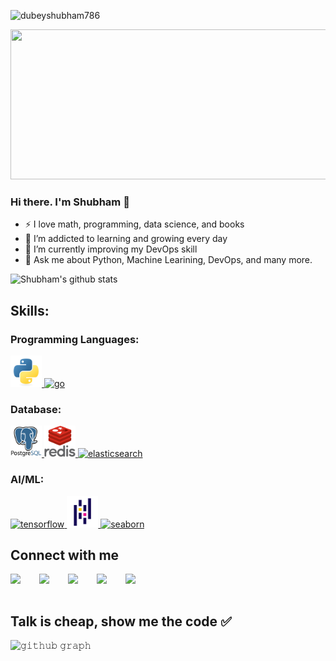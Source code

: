 <p align="left"> <img src="https://komarev.com/ghpvc/?username=dubeyshubham786&label=Profile%20views&color=0e75b6&style=flat" alt="dubeyshubham786" /> </p>
 
 <img src="https://github.com/dubeyshubham786/dubeyshubham786/blob/main/banner.png" width="1280" height="240"/>

### Hi there. I'm Shubham 👋 
- :zap: I love math, programming, data science, and books
- 🌱 I’m addicted to learning and growing every day
- 🔭 I’m currently improving my DevOps skill
- 💬 Ask me about Python, Machine Learining, DevOps, and many more.

![Shubham's github stats](https://github-readme-stats.vercel.app/api?username=dubeyshubham786&count_private=true&show_icons=True&theme=gotham)


## **Skills:**

<h3 align="left">Programming Languages:</h3>

<p align="left">

<a href="https://www.python.org" target="_blank" rel="noreferrer"> <img src="https://raw.githubusercontent.com/devicons/devicon/master/icons/python/python-original.svg" alt="python" width="50" height="50"/> </a><a href="https://golang.org" target="_blank" rel="noreferrer"> <img src="https://cdn.jsdelivr.net/gh/devicons/devicon/icons/go/go-original-wordmark.svg" alt="go" width="50" height="50"/> </a> 

</p>

<h3 align="left">Database:</h3>

<p align="left">

<a href="https://www.postgresql.org" target="_blank" rel="noreferrer"> <img src="https://raw.githubusercontent.com/devicons/devicon/master/icons/postgresql/postgresql-original-wordmark.svg" alt="postgresql" width="50" height="50"/> </a> <a href="https://redis.io" target="_blank" rel="noreferrer"> <img src="https://raw.githubusercontent.com/devicons/devicon/master/icons/redis/redis-original-wordmark.svg" alt="redis" width="50" height="50"/> </a> <a href="https://www.elastic.co" target="_blank" rel="noreferrer"> <img src="https://www.vectorlogo.zone/logos/elastic/elastic-icon.svg" alt="elasticsearch" width="50" height="50"/> </a> 

</p>

<h3 align="left">AI/ML:</h3>

<p align="left">

<a href="https://www.tensorflow.org" target="_blank" rel="noreferrer"> <img src="https://www.vectorlogo.zone/logos/tensorflow/tensorflow-icon.svg" alt="tensorflow" width="50" height="50"/> </a> <a href="https://pandas.pydata.org/" target="_blank" rel="noreferrer"> <img src="https://raw.githubusercontent.com/devicons/devicon/2ae2a900d2f041da66e950e4d48052658d850630/icons/pandas/pandas-original.svg" alt="pandas" width="50" height="50"/> </a> <a href="https://seaborn.pydata.org/" target="_blank" rel="noreferrer"> <img src="https://seaborn.pydata.org/_images/logo-mark-lightbg.svg" alt="seaborn" width="50" height="50"/> </a>

 </p>

## Connect with me 

<a href="https://www.linkedin.com/in/shubham-dubey-690445128/">
  <img align="left" width="46px" src="https://cdn.jsdelivr.net/npm/simple-icons@v3/icons/linkedin.svg"  />
</a>
<a href="https://twitter.com/Dubeyshubham707">
  <img align="left" width="46px" src="https://cdn.jsdelivr.net/npm/simple-icons@v3/icons/twitter.svg" />
</a>
<a href="mailto:dubeyshubham154@gmail.com">
  <img align="left" width="46px" src="https://cdn.jsdelivr.net/npm/simple-icons@v3/icons/gmail.svg" />
</a>
<a href="https://medium.com/@dubeyshubham786">
  <img align="left" width="46px" src="https://cdn.jsdelivr.net/npm/simple-icons@v3/icons/medium.svg" />
</a>
<a href="https://www.kaggle.com/dubeyshubham786/account">
  <img align="left" width="46px" src="https://cdn.jsdelivr.net/npm/simple-icons@v3/icons/kaggle.svg" />
</a>

<br />
<br />

## Talk is cheap, show me the code ✅

![𝚐𝚒𝚝𝚑𝚞𝚋 𝚐𝚛𝚊𝚙𝚑](https://activity-graph.herokuapp.com/graph?username=dubeyshubham786&theme=react-dark&hide_border=true&area=true)
<!-- 
[![Shubham's github activity graph](https://activity-graph.herokuapp.com/graph?username=dubeyshubham786&bg_color=000000&color=00FF00&line=FFFF00&point=964B00&area=true&hide_border=false)](https://https://github.com/soma2000-lang?tab=repositories)
 -->


